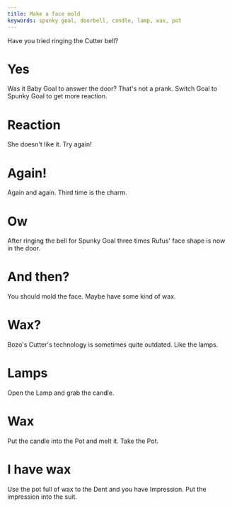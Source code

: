 ```yaml
---
title: Make a face mold
keywords: spunky goal, doorbell, candle, lamp, wax, pot
---
```


Have you tried ringing the Cutter bell?

# Yes
Was it Baby Goal to answer the door? That's not a prank. Switch Goal to Spunky Goal to get more reaction.

# Reaction
She doesn't like it. Try again!

# Again!
Again and again. Third time is the charm.

# Ow
After ringing the bell for Spunky Goal three times Rufus' face shape is now in the door.

# And then?
You should mold the face. Maybe have some kind of wax.

# Wax?
Bozo's Cutter's technology is sometimes quite outdated. Like the lamps.

# Lamps
Open the Lamp and grab the candle.

# Wax
Put the candle into the Pot and melt it. Take the Pot.

# I have wax
Use the pot full of wax to the Dent and you have Impression. Put the impression into the suit.